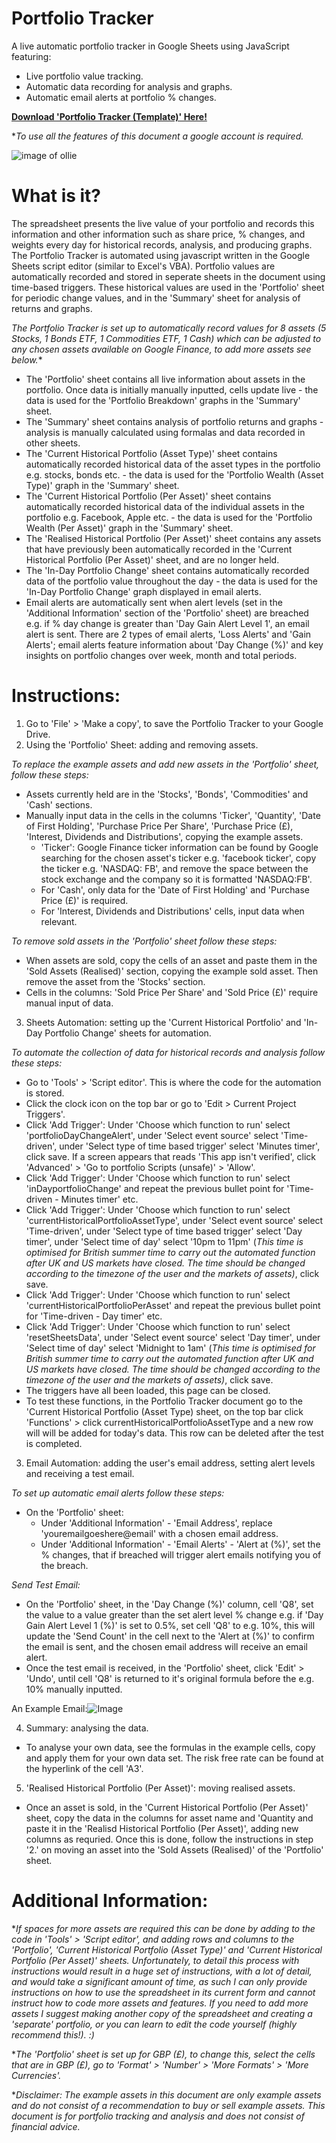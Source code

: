 # Portfolio Tracker
A live automatic portfolio tracker in Google Sheets using JavaScript featuring:
- Live portfolio value tracking. 
- Automatic data recording for analysis and graphs.
- Automatic email alerts at portfolio % changes.

**[Download 'Portfolio Tracker (Template)' Here!](https://docs.google.com/spreadsheets/d/1qa_QXoe13nbo7LfTOzBdMx3ibzbVT2_czGgw-78hWHI/)** 

**To use all the features of this document a google account is required.*

![image of ollie](https://drive.google.com/file/d/163fPrsHFclQYCDXfeaKJ_RwesnjXNC-Z/view?usp=sharing)
  
# What is it?
The spreadsheet presents the live value of your portfolio and records this information and other information such as share price, % changes, and weights every day for historical records, analysis, and producing graphs. The Portfolio Tracker is automated using javascript written in the Google Sheets script editor (similar to Excel's VBA). Portfolio values are automatically recorded and stored in seperate sheets in the document using time-based triggers. These historical values are used in the 'Portfolio' sheet for periodic change values, and in the 'Summary' sheet for analysis of returns and graphs. 

*The Portfolio Tracker is set up to automatically record values for 8 assets (5 Stocks, 1 Bonds ETF, 1 Commodities ETF, 1 Cash) which can be adjusted to any chosen assets available on Google Finance, to add more assets see below.**

- The 'Portfolio' sheet contains all live information about assets in the portfolio. Once data is initially manually inputted, cells update live - the data is used for the 'Portfolio Breakdown' graphs in the 'Summary' sheet. 
- The 'Summary' sheet contains analysis of portfolio returns and graphs - analysis is manually calculated using formalas and data recorded in other sheets.
- The 'Current Historical Portfolio (Asset Type)' sheet contains automatically recorded historical data of the asset types in the portfolio e.g. stocks, bonds etc. - the data is used for the 'Portfolio Wealth (Asset Type)' graph in the 'Summary' sheet. 
- The 'Current Historical Portfolio (Per Asset)' sheet contains automatically recorded historical data of the individual assets in the portfolio e.g. Facebook, Apple etc. - the data is used for the 'Portfolio Wealth (Per Asset)' graph in the 'Summary' sheet. 
- The 'Realised Historical Portfolio (Per Asset)' sheet contains any assets that have previously been automatically recorded in the 'Current Historical Portfolio (Per Asset)' sheet, and are no longer held.
- The 'In-Day Portfolio Change' sheet contains automatically recorded data of the portfolio value throughout the day - the data is used for the 'In-Day Portfolio Change' graph displayed in email alerts.
- Email alerts are automatically sent when alert levels (set in the 'Additional Information' section of the 'Portfolio' sheet) are breached e.g. if % day change is greater than 'Day Gain Alert Level 1', an email alert is sent. There are 2 types of email alerts, 'Loss Alerts' and 'Gain Alerts'; email alerts feature information about 'Day Change (%)' and key insights on portfolio changes over week, month and total periods.

# Instructions:
1) Go to 'File' > 'Make a copy', to save the Portfolio Tracker to your Google Drive.
2) Using the 'Portfolio' Sheet: adding and removing assets.

*To replace the example assets and add new assets in the 'Portfolio' sheet, follow these steps:*

  - Assets currently held are in the 'Stocks', 'Bonds', 'Commodities' and 'Cash' sections. 
  - Manually input data in the cells in the columns 'Ticker', 'Quantity', 'Date of First Holding', 'Purchase Price Per Share', 'Purchase Price (£), 'Interest, Dividends and Distributions', copying the example assets.
      - 'Ticker': Google Finance ticker information can be found by Google searching for the chosen asset's ticker e.g. 'facebook ticker', copy the ticker e.g. 'NASDAQ: FB', and remove the space between the stock exchange and the company so it is formatted 'NASDAQ:FB'.
      - For 'Cash', only data for the 'Date of First Holding' and 'Purchase Price (£)' is required.
      - For 'Interest, Dividends and Distributions' cells, input data when relevant.

*To remove sold assets in the 'Portfolio' sheet follow these steps:*

  - When assets are sold, copy the cells of an asset and paste them in the 'Sold Assets (Realised)' section, copying the example sold asset. Then remove the asset from the 'Stocks' section.
  - Cells in the columns: 'Sold Price Per Share' and 'Sold Price (£)' require manual input of data.

3) Sheets Automation: setting up the 'Current Historical Portfolio' and 'In-Day Portfolio Change' sheets for automation.

*To automate the collection of data for historical records and analysis follow these steps:*

  - Go to 'Tools' > 'Script editor'. This is where the code for the automation is stored.
  - Click the clock icon on the top bar or go to 'Edit > Current Project Triggers'.
  - Click 'Add Trigger': Under 'Choose which function to run' select 'portfolioDayChangeAlert', under 'Select event source' select 'Time-driven', under 'Select type of time based trigger' select 'Minutes timer', click save. If a screen appears that reads 'This app isn't verified', click 'Advanced' > 'Go to portfolio Scripts (unsafe)' > 'Allow'.
  - Click 'Add Trigger': Under 'Choose which function to run' select 'inDayportfolioChange' and repeat the previous bullet point for 'Time-driven - Minutes timer' etc.
  - Click 'Add Trigger': Under 'Choose which function to run' select 'currentHistoricalPortfolioAssetType', under 'Select event source' select 'Time-driven', under 'Select type of time based trigger' select 'Day timer', under 'Select time of day' select '10pm to 11pm' (*This time is optimised for British summer time to carry out the automated function after UK and US markets have closed. The time should be changed according to the timezone of the user and the markets of assets)*, click save.
  - Click 'Add Trigger': Under 'Choose which function to run' select 'currentHistoricalPortfolioPerAsset' and repeat the previous bullet point for 'Time-driven - Day timer' etc.
  - Click 'Add Trigger': Under 'Choose which function to run' select 'resetSheetsData', under 'Select event source' select 'Day timer', under 'Select time of day' select 'Midnight to 1am' (*This time is optimised for British summer time to carry out the automated function after UK and US markets have closed. The time should be changed according to the timezone of the user and the markets of assets)*, click save.
  - The triggers have all been loaded, this page can be closed.
  - To test these functions, in the Portfolio Tracker document go to the 'Current Historical Portfolio (Asset Type) sheet, on the top bar click 'Functions' > click currentHistoricalPortfolioAssetType and a new row will will be added for today's data. This row can be deleted after the test is completed.
  
3) Email Automation: adding the user's email address, setting alert levels and receiving a test email.

*To set up automatic email alerts follow these steps:*

  - On the 'Portfolio' sheet: 
      - Under 'Additional Information' - 'Email Address', replace 'youremailgoeshere@email' with a chosen email address. 
      - Under 'Additional Information' - 'Email Alerts' - 'Alert at (%)', set the % changes, that if breached will trigger alert emails notifying you of the breach.
  
  *Send Test Email:*
  - On the 'Portfolio' sheet, in the 'Day Change (%)' column, cell 'Q8', set the value to a value greater than the set alert level % change e.g. if 'Day Gain Alert Level 1 (%)' is set to 0.5%, set cell 'Q8' to e.g. 10%, this will update the 'Send Count' in the cell next to the 'Alert at (%)' to confirm the email is sent, and the chosen email address will receive an email alert.
  - Once the test email is received, in the 'Portfolio' sheet, click 'Edit' > 'Undo', until cell 'Q8' is returned to it's original formula before the e.g. 10% manually inputted.
  
An Example Email:![Image](https://drive.google.com/uc?export=view&id=1rmzePowaGZqSt6DIv_nEWlOfIjbnBJ1r)
   
4) Summary: analysing the data.

  - To analyse your own data, see the formulas in the example cells, copy and apply them for your own data set. The risk free rate can be found at the hyperlink of the cell 'A3'.
  
5) 'Realised Historical Portfolio (Per Asset)': moving realised assets.

  - Once an asset is sold, in the 'Current Historical Portfolio (Per Asset)' sheet, copy the data in the columns for asset name and 'Quantity and paste it in the 'Realisd Historical Portfolio (Per Asset)', adding new columns as requried. Once this is done, follow the instructions in step '2.' on moving an asset into the 'Sold Assets (Realised)' of the 'Portfolio' sheet.

# Additional Information:
**If spaces for more assets are required this can be done by adding to the code in 'Tools' > 'Script editor', and adding rows and columns to the 'Portfolio', 'Current Historical Portfolio (Asset Type)' and 'Current Historical Portfolio (Per Asset)' sheets. Unfortunately, to detail this process with instructions would result in a huge set of instructions, with a lot of detail, and would take a significant amount of time, as such I can only provide instructions on how to use the spreadsheet in its current form and cannot instruct how to code more assets and features. If you need to add more assets I suggest making another copy of the spreadsheet and creating a 'separate' portfolio, or you can learn to edit the code yourself (highly recommend this!). :)*

**The 'Portfolio' sheet is set up for GBP (£), to change this, select the cells that are in GBP (£), go to 'Format' > 'Number' > 'More Formats' > 'More Currencies'.*
         
**Disclaimer: The example assets in this document are only example assets and do not consist of a recommendation to buy or sell example assets. This document is for portfolio tracking and analysis and does not consist of financial advice.*


